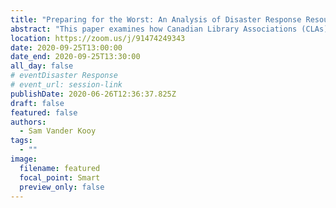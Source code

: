 ```yaml
---
title: "Preparing for the Worst: An Analysis of Disaster Response Resource Provision by Canadian Library Associations"
abstract: "This paper examines how Canadian Library Associations (CLAs) provide support to the public libraries and librarians they empower in the areas of disaster preparation and mitigation. Utilizing qualitative content analysis, this study compared the resources and supports offered by 18 CLAs. The information, websites, and internal documents provided by the CLAs were assessed and coded using constant comparative methodology according to a) the type of resource and b) the type(s) of information contained in each resource. In total 8 categories of resources and 16 categories of information were established. Additionally, three concerning trends regarding the information currently being provided by the CLAs were discovered."
location: https://zoom.us/j/91474249343
date: 2020-09-25T13:00:00
date_end: 2020-09-25T13:30:00
all_day: false
# eventDisaster Response
# event_url: session-link
publishDate: 2020-06-26T12:36:37.825Z
draft: false
featured: false
authors:
  - Sam Vander Kooy
tags:
  - ""
image:
  filename: featured
  focal_point: Smart
  preview_only: false
---
```

